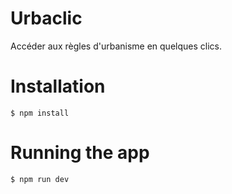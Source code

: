 # Urbaclic

Accéder aux règles d'urbanisme en quelques clics.

# Installation

    $ npm install

# Running the app

    $ npm run dev
